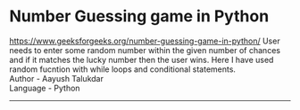 # Number Guessing game in Python
https://www.geeksforgeeks.org/number-guessing-game-in-python/
User needs to enter some random number within the given number of chances and if it matches the lucky number then the user wins. Here I have used random fucntion with while loops and conditional statements.
<br>
Author - Aayush Talukdar
<br>
Language - Python
<hr>
